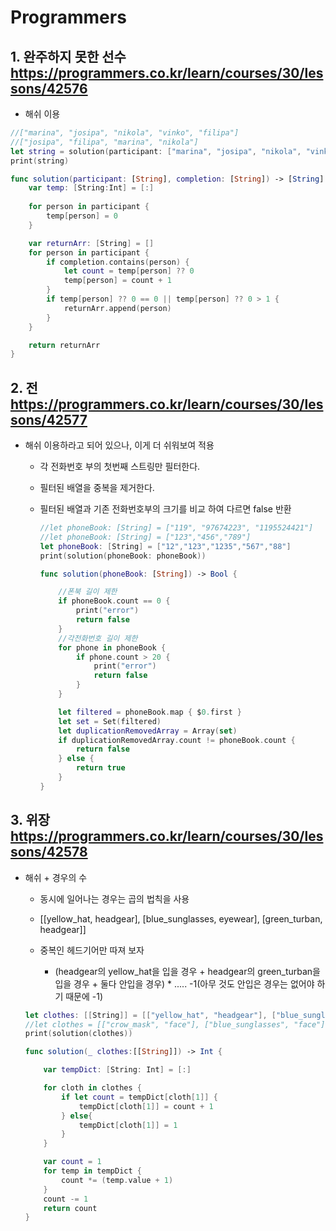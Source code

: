 # Programmers

## 1. 완주하지 못한 선수 https://programmers.co.kr/learn/courses/30/lessons/42576

* 해쉬 이용 

```swift
//["marina", "josipa", "nikola", "vinko", "filipa"]
//["josipa", "filipa", "marina", "nikola"]
let string = solution(participant: ["marina", "josipa", "nikola", "vinko", "filipa", "marina"], completion: ["josipa", "filipa", "marina", "nikola"])
print(string)

func solution(participant: [String], completion: [String]) -> [String] {
    var temp: [String:Int] = [:]
    
    for person in participant {
        temp[person] = 0
    }

    var returnArr: [String] = []
    for person in participant {
        if completion.contains(person) {
            let count = temp[person] ?? 0
            temp[person] = count + 1
        }
        if temp[person] ?? 0 == 0 || temp[person] ?? 0 > 1 {
            returnArr.append(person)
        }
    }

    return returnArr
}
```

## 2. 전 https://programmers.co.kr/learn/courses/30/lessons/42577

* 해쉬 이용하라고 되어 있으나, 이게 더 쉬워보여 적용

    * 각 전화번호 부의 첫번째 스트링만 필터한다.

    * 필터된 배열을 중복을 제거한다.
    
    * 필터된 배열과 기존 전화번호부의 크기를 비교 하여 다르면 false 반환

        ```swift
        //let phoneBook: [String] = ["119", "97674223", "1195524421"]
        //let phoneBook: [String] = ["123","456","789"]
        let phoneBook: [String] = ["12","123","1235","567","88"]
        print(solution(phoneBook: phoneBook))

        func solution(phoneBook: [String]) -> Bool {

            //폰북 길이 제한
            if phoneBook.count == 0 {
                print("error")
                return false
            }
            //각전화번호 길이 제한
            for phone in phoneBook {
                if phone.count > 20 {
                    print("error")
                    return false
                }
            }

            let filtered = phoneBook.map { $0.first }
            let set = Set(filtered)
            let duplicationRemovedArray = Array(set)
            if duplicationRemovedArray.count != phoneBook.count {
                return false
            } else {
                return true
            }
        }
        ```
## 3. 위장 https://programmers.co.kr/learn/courses/30/lessons/42578

* 해쉬 + 경우의 수

    * 동시에 일어나는 경우는 곱의 법칙을 사용
    
    * [[yellow_hat, headgear], [blue_sunglasses, eyewear], [green_turban, headgear]]
    
    * 중복인 헤드기어만 따져 보자
    
        * (headgear의 yellow_hat을 입을 경우 + headgear의 green_turban을 입을 경우 + 둘다 안입을 경우) * ..... -1(아무 것도 안입은 경우는 없어야 하기 때문에 -1)

    ```swift
    let clothes: [[String]] = [["yellow_hat", "headgear"], ["blue_sunglasses", "eyewear"], ["green_turban", "headgear"]]
    //let clothes = [["crow_mask", "face"], ["blue_sunglasses", "face"], ["smoky_makeup", "face"]]
    print(solution(clothes))

    func solution(_ clothes:[[String]]) -> Int {

        var tempDict: [String: Int] = [:]

        for cloth in clothes {
            if let count = tempDict[cloth[1]] {
                tempDict[cloth[1]] = count + 1
            } else{
                tempDict[cloth[1]] = 1
            }
        }

        var count = 1
        for temp in tempDict {
            count *= (temp.value + 1)
        }
        count -= 1
        return count
    }
    ```
